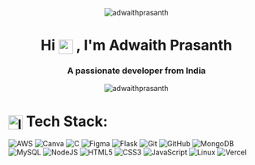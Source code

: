 <p align="center"> <img src="https://capsule-render.vercel.app/api?type=waving&color=gradient&height=90" alt="adwaithprasanth" /> </p>
<h1 align="center">
  Hi 
  <img src="https://em-content.zobj.net/source/apple/419/waving-hand_medium-light-skin-tone_1f44b-1f3fc_1f3fc.png" alt="waving hand" style="width: 1em; height: 1em; vertical-align: middle;">
  , I'm Adwaith Prasanth
</h1>
<h3 align="center">A passionate developer from India</h3>
<p align="center"> <img src="https://komarev.com/ghpvc/?username=adwaithprasanth&label=Profile%20views&color=blueviolet&style=plastic" alt="adwaithprasanth" /> </p>

# <img src="https://em-content.zobj.net/source/apple/419/laptop_1f4bb.png" alt="laptop" style="width: 1em; height: 1em; vertical-align: middle;"> Tech Stack:
![AWS](https://img.shields.io/badge/AWS-%23FF9900.svg?style=plastic&logo=amazon-aws&logoColor=white)  ![Canva](https://img.shields.io/badge/Canva-%2300C4CC.svg?style=plastic&logo=Canva&logoColor=white) 
![C](https://img.shields.io/badge/c-%2300ADD8.svg?style=plastic&logo=c&logoColor=white)  ![Figma](https://img.shields.io/badge/figma-%23F24E1E.svg?style=plastic&logo=figma&logoColor=white)
![Flask](https://img.shields.io/badge/flask-%23000.svg?style=plastic&logo=flask&logoColor=white)  ![Git](https://img.shields.io/badge/git-%23F05033.svg?style=plastic&logo=git&logoColor=white) 
![GitHub](https://img.shields.io/badge/github-%23121011.svg?style=plastic&logo=github&logoColor=white) ![MongoDB](https://img.shields.io/badge/MongoDB-%234ea94b.svg?style=plastic&logo=mongodb&logoColor=white) ![MySQL](https://img.shields.io/badge/mysql-4479A1.svg?style=plastic&logo=mysql&logoColor=white)  ![NodeJS](https://img.shields.io/badge/node.js-6DA55F?style=plastic&logo=node.js&logoColor=white)
![HTML5](https://img.shields.io/badge/html5-%23E34F26.svg?style=plastic&logo=html5&logoColor=white) ![CSS3](https://img.shields.io/badge/css3-%231572B6.svg?style=plastic&logo=css3&logoColor=white)
![JavaScript](https://img.shields.io/badge/javascript-%23323330.svg?style=plastic&logo=javascript&logoColor=%23F7DF1E) ![Linux](https://img.shields.io/badge/Linux-FCC624?style=plastic&logo=linux&logoColor=black)
![Vercel](https://img.shields.io/badge/Vercel-000000?style=plastic&logo=vercel&logoColor=white)

